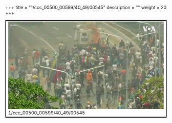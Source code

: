 +++
title = "1/ccc_00500_00599/40_49/00545"
description = ""
weight = 20
+++

<table style="border:2px solid black;max-width:800px;max-height:800px;" 
><tr><td>
<img class="center-fit-jpg"
src="/jpg_/aaa_20190430_NxaOmWaI8sI_00544.jpg">
1/ccc_00500_00599/40_49/00545
</img></td></tr></table>
